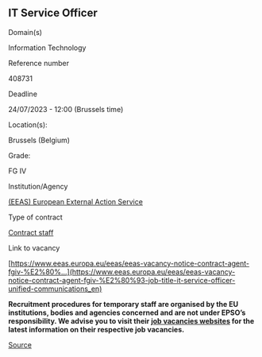 IT Service Officer
------------------

Domain(s)

Information Technology

Reference number

408731

Deadline

24/07/2023 - 12:00 (Brussels time)

Location(s): 

Brussels (Belgium)

  

Grade: 

FG IV

  

Institution/Agency

[(EEAS) European External Action Service](/en/institutions/eeas-european-external-action-service)

Type of contract

[Contract staff](/staff-categories#tab-Contract%20staff)

Link to vacancy

[https://www.eeas.europa.eu/eeas/eeas-vacancy-notice-contract-agent-fgiv-%E2%80%…](https://www.eeas.europa.eu/eeas/eeas-vacancy-notice-contract-agent-fgiv-%E2%80%93-job-title-it-service-officer-unified-communications_en)

**Recruitment procedures for temporary staff are organised by the EU institutions, bodies and agencies concerned and are not under EPSO’s responsibility. We advise you to visit their [job vacancies websites](https://european-union.europa.eu/institutions-law-budget/institutions-and-bodies/search-all-eu-institutions-and-bodies) for the latest information on their respective job vacancies.**

[Source](https://epso.europa.eu/en/job-opportunities/it-service-officer/408731-1)